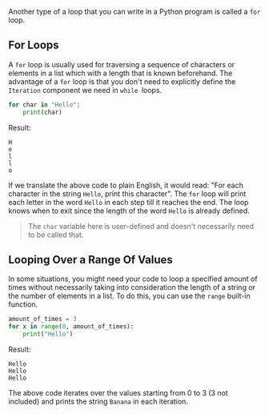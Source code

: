 Another type of a loop that you can write in a Python program is called a `for` loop. 


## For Loops

A `for` loop is usually used for traversing a sequence of characters or elements in a list which with a length that is known beforehand. The advantage of a `for` loop is that you don't need to explicitly define the `Iteration` component we need in `while `loops.

```python
for char in "Hello":
    print(char)
```
Result:
```
H
e
l
l
o
```
If we translate the above code to plain English, it would read: "For each character in the string `Hello`, print this character". The `for` loop will print each letter in the word `Hello` in each step till it reaches the end. The loop knows when to exit since the length of the word `Hello` is already defined.

> The `char` variable here is user-defined and doesn't necessarily need to be called that. 

## Looping Over a Range Of Values

In some situations, you might need your code to loop a specified amount of times without necessarily taking into consideration the length of a string or the number of elements in a list. To do this, you can use the `range` built-in function.

```python
amount_of_times = 3
for x in range(0, amount_of_times):
    print("Hello")
```
Result:
```
Hello
Hello
Hello
```

The above code iterates over the values starting from 0 to 3 (3 not included) and prints the string `Banana` in each iteration.